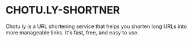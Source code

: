 # CHOTU.LY-SHORTNER
Chotu.ly is a URL shortening service that helps you shorten long URLs into more manageable links. It's fast, free, and easy to use.
